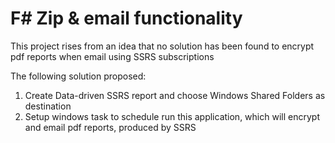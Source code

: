 # F# Zip & email functionality

This project rises from an idea that no solution has been found to encrypt pdf reports when email using SSRS subscriptions

The following solution proposed:

1. Create Data-driven SSRS report and choose Windows Shared Folders as destination
2. Setup windows task to schedule run this application, which will encrypt and email pdf reports, produced by SSRS

